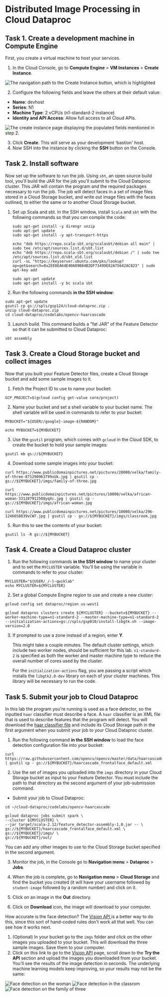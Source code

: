 # Distributed Image Processing in Cloud Dataproc

## Task 1. Create a development machine in Compute Engine

First, you create a virtual machine to host your services.

1. In the Cloud Console, go to **Compute Engine** > **VM Instances** > **Create Instance**.

![The navigation path to the Create Instance button, which is highlighted](https://cdn.qwiklabs.com/3U1qCvvhTTw%2BqvK%2FuZxEnB2BZXmH%2BF3lPefxGzP6EK0%3D)

2. Configure the following fields and leave the others at their default value:

- **Name**: devhost
- **Series**: N1
- **Machine Type**: 2 vCPUs (n1-standard-2 instance)
- **Identity and API Access**: Allow full access to all Cloud APIs.

![The create instance page displaying the populated fields mentioned in step 2.](https://cdn.qwiklabs.com/H1G5suwtrbm43PL31cBqLyW9WpqekGZ2tKg%2F%2B6J4iNk%3D)

3. Click **Create**. This will serve as your development ‘bastion' host.
4. Now SSH into the instance by clicking the **SSH** button on the Console.

## Task 2. Install software

Now set up the software to run the job. Using `sbt`, an open source build tool, you'll build the JAR for the job you'll submit to the Cloud Dataproc cluster. This JAR will contain the program and the required packages necessary to run the job. The job will detect faces in a set of image files stored in a Cloud Storage bucket, and write out image files with the faces outlined, to either the same or to another Cloud Storage bucket.

1. Set up Scala and sbt. In the SSH window, install `Scala` and `sbt` with the following commands so that you can compile the code:

   ```
   sudo apt-get install -y dirmngr unzip
   sudo apt-get update
   sudo apt-get install -y apt-transport-https
   ```

   ```linux
   echo "deb https://repo.scala-sbt.org/scalasbt/debian all main" | sudo tee /etc/apt/sources.list.d/sbt.list
   echo "deb https://repo.scala-sbt.org/scalasbt/debian /" | sudo tee /etc/apt/sources.list.d/sbt_old.list
   curl -sL "https://keyserver.ubuntu.com/pks/lookup?op=get&search=0x2EE0EA64E40A89B84B2DF73499E82A75642AC823" | sudo apt-key add
   ```

   ```linux
   sudo apt-get update
   sudo apt-get install -y bc scala sbt
   ```

   

2. Run the following commands **in the SSH window**:

```
sudo apt-get update
gsutil cp gs://spls/gsp124/cloud-dataproc.zip .
unzip cloud-dataproc.zip
cd cloud-dataproc/codelabs/opencv-haarcascade
```

3. Launch build. This command builds a "fat JAR" of the Feature Detector so that it can be submitted to Cloud Dataproc:

```
sbt assembly
```



## Task 3. Create a Cloud Storage bucket and collect images

Now that you built your Feature Detector files, create a Cloud Storage bucket and add some sample images to it.

1. Fetch the Project ID to use to name your bucket:

```
GCP_PROJECT=$(gcloud config get-value core/project)
```

2. Name your bucket and set a shell variable to your bucket name. The shell variable will be used in commands to refer to your bucket:

````
MYBUCKET="${USER//google}-image-${RANDOM}"
````

```
echo MYBUCKET=${MYBUCKET}
```

3. Use the `gsutil` program, which comes with `gcloud` in the Cloud SDK, to create the bucket to hold your sample images:

```
gsutil mb gs://${MYBUCKET}
```

4. Download some sample images into your bucket:

```
curl https://www.publicdomainpictures.net/pictures/20000/velka/family-of-three-871290963799xUk.jpg | gsutil cp - gs://${MYBUCKET}/imgs/family-of-three.jpg
```

```
curl https://www.publicdomainpictures.net/pictures/10000/velka/african-woman-331287912508yqXc.jpg | gsutil cp - gs://${MYBUCKET}/imgs/african-woman.jpg
```

```
curl https://www.publicdomainpictures.net/pictures/10000/velka/296-1246658839vCW7.jpg | gsutil cp - gs://${MYBUCKET}/imgs/classroom.jpg
```

5. Run this to see the contents of your bucket:

```
gsutil ls -R gs://${MYBUCKET}
```

## Task 4. Create a Cloud Dataproc cluster

1. Run the following commands **in the SSH window** to name your cluster and to set the `MYCLUSTER` variable. You'll be using the variable in commands to refer to your cluster:

```
MYCLUSTER="${USER/_/-}-qwiklab"
echo MYCLUSTER=${MYCLUSTER}
```

2. Set a global Compute Engine region to use and create a new cluster:

```
gcloud config set dataproc/region us-west1
```

```
gcloud dataproc clusters create ${MYCLUSTER} --bucket=${MYBUCKET} --worker-machine-type=n1-standard-2 --master-machine-type=n1-standard-2 --initialization-actions=gs://spls/gsp010/install-libgtk.sh --image-version=2.0  
```

3. If prompted to use a zone instead of a region, enter **Y**.

   This might take a couple minutes. The default cluster settings, which include two worker nodes, should be sufficient for this lab. `n1-standard-2` is specified as both the worker and master machine type to reduce the overall number of cores used by the cluster.

   For the `initialization-actions` flag, you are passing a script which installs the `libgtk2.0-dev` library on each of your cluster machines. This library will be necessary to run the code.

## Task 5. Submit your job to Cloud Dataproc

In this lab the program you're running is used as a face detector, so the inputted `haar` classifier must describe a face. A `haar` classifier is an XML file that is used to describe features that the program will detect. You will download the [haar classifier file](https://raw.githubusercontent.com/opencv/opencv/master/data/haarcascades/haarcascade_frontalface_default.xml) and include its Cloud Storage path in the first argument when you submit your job to your Cloud Dataproc cluster.

1. Run the following command **in the SSH window** to load the face detection configuration file into your bucket:

```
curl https://raw.githubusercontent.com/opencv/opencv/master/data/haarcascades/haarcascade_frontalface_default.xml | gsutil cp - gs://${MYBUCKET}/haarcascade_frontalface_default.xml
```

2. Use the set of images you uploaded into the `imgs` directory in your Cloud Storage bucket as input to your Feature Detector. You must include the path to that directory as the second argument of your job-submission command.

- Submit your job to Cloud Dataproc:

```
cd ~/cloud-dataproc/codelabs/opencv-haarcascade
```

```
gcloud dataproc jobs submit spark \
--cluster ${MYCLUSTER} \
--jar target/scala-2.12/feature_detector-assembly-1.0.jar -- \
gs://${MYBUCKET}/haarcascade_frontalface_default.xml \
gs://${MYBUCKET}/imgs/ \
gs://${MYBUCKET}/out/
```

You can add any other images to use to the Cloud Storage bucket specified in the second argument.

3. Monitor the job, in the Console go to **Navigation menu** > **Dataproc** > **Jobs**.

1. When the job is complete, go to **Navigation menu** > **Cloud Storage** and find the bucket you created (it will have your username followed by `student-image` followed by a random number) and click on it.
2. Click on an image in the **Out** directory.
3. Click on **Download** icon, the image will download to your computer.

How accurate is the face detection? The [Vision API ](https://cloud.google.com/vision/)is a better way to do this, since this sort of hand-coded rules don't work all that well. You can see how it works next.

1. (Optional) In your bucket go to the `imgs` folder and click on the other images you uploaded to your bucket. This will download the three sample images. Save them to your computer.
2. Click on this link to go to the [Vision API](https://cloud.google.com/vision/) page, scroll down to the **Try the API** section and upload the images you downloaded from your bucket. You'll see the results of the image detection in seconds. The underlying machine learning models keep improving, so your results may not be the same:

![Face detection on the woman](https://cdn.qwiklabs.com/Y0PtrYuy%2Fb%2FpnwqKuCbkVuz8DIl6RE7ISSnBIgxXTqg%3D) ![Face detection in the classrom](https://cdn.qwiklabs.com/vMs2El4Bsp%2BNK7B1rZAPEaCOBv1YBkUSc0P3PX%2FAyTM%3D) ![Face detection on the family of three](https://cdn.qwiklabs.com/HJUW8VYV70K%2B3dfRHfnB4chtWxSLcS2trpwHrsl%2BncM%3D)